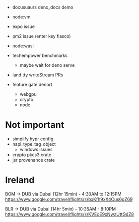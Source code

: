 - docusuaurs deno_docs demo
- node:vm

- expo issue

- pm2 issue (enter key fiasco)

- node:wasi

- techempower benchmarks 
    - maybe wait for deno serve

- land tty writeStream PRs

- feature gate denort
    - webgpu
    - crypto
    - node

# Not important

- simplify hypr config
- napi_type_tag_object
  - windows issues
- crypto pkcs3 crate
- jsr provenance crate

# Ireland

BOM -> DUB via Dubai (12hr 15min) - 4:30AM to 12:15PM
https://www.google.com/travel/flights/s/bxKfh9xX4Cus6gZ69

BLR -> DUB via Dubai (14hr 5min) - 10:35AM - 8:10PM
https://www.google.com/travel/flights/s/KVEoE9xNwzUttGdZ8
